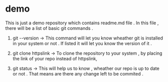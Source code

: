 # demo
This is just a demo repository which contains readme.md file . 
In this file , there will be a list of basic git commands .

1) git --version -> This command will let you know wheather git is installed in your system or not . If listed it will let you know the version of it .

2) git clone httpslink  -> To clone the repository to your system , by placing the link of your repo instead of httpslink,

3) git status -> This will help us to know , wheather our repo is up to date or not . That means are there any change left to be commited .